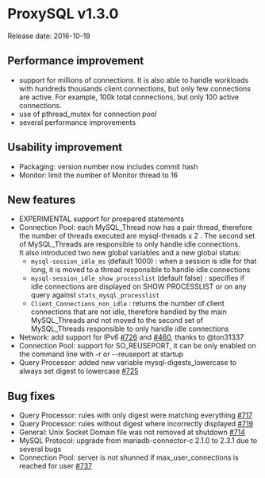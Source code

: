 # ProxySQL v1.3.0

Release date: 2016-10-19

## Performance improvement

* support for millions of connections. It is also able to handle workloads with hundreds thousands client connections, but only few connections are active. For example, 100k total connections, but only 100 active connections.
* use of pthread_mutex for connection pool
* several performance improvements


## Usability improvement

* Packaging: version number now includes commit hash
* Monitor: limit the number of Monitor thread to 16


## New features

* EXPERIMENTAL support for proepared statements
* Connection Pool: each MySQL_Thread now has a pair thread, therefore the number of threads executed are mysql-threads x 2 . The second set of MySQL_Threads are responsible to only handle idle connections.  
  It also introduced two new global variables and a new global status:
  * `mysql-session_idle_ms` (default 1000) : when a session is idle for that long, it is moved to a thread responsible to handle idle connections
  * `mysql-session_idle_show_processlist` (default false) : specifies if idle connections are displayed on SHOW PROCESSLIST or on any query against `stats_mysql_processlist`  
  * `Client_Connections_non_idle` : returns the number of client connections that are not idle, therefore handled by the main MySQL_Threads and not moved to the second set of MySQL_Threads responsible to only handle idle connections
* Network: add support for IPv6 [#726](../../../../issues/726) and [#460](../../../../issues/460), thanks to @ton31337
* Connection Pool: support for SO_REUSEPORT, it can be only enabled on the command line with -r or --reuseport at startup
* Query Processor: added new variable mysql-digests_lowercase to always set digest to lowercase [#725](../../../../issues/725)


## Bug fixes

* Query Processor: rules with only digest were matching everything [#717](../../../../issues/717)
* Query Processor: rules without digest where incorrectly displayed [#719](../../../../issues/719)
* General: Unix Socket Domain file was not removed at shutdown [#714](../../../../issues/714)
* MySQL Protocol: upgrade from mariadb-connector-c 2.1.0 to 2.3.1 due to several bugs
* Connection Pool: server is not shunned if max_user_connections is reached for user [#737](../../../../issues/737)

